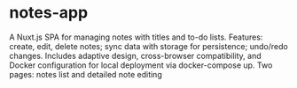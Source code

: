 # notes-app
A Nuxt.js SPA for managing notes with titles and to-do lists. Features: create, edit, delete notes; sync data with storage for persistence; undo/redo changes. Includes adaptive design, cross-browser compatibility, and Docker configuration for local deployment via docker-compose up. Two pages: notes list and detailed note editing
